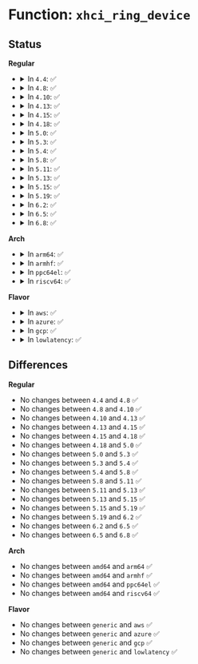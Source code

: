 # Function: <code>xhci_ring_device</code>

## Status
<b>Regular</b>
<ul>
<li>
<details>
<summary>In <code>4.4</code>: ✅</summary>

```c
void xhci_ring_device(struct xhci_hcd *xhci, int slot_id);
```

**Collision:** Unique Global

**Inline:** No

**Transformation:** False

**Instances:**

```
In drivers/usb/host/xhci-hub.c (ffffffff8165d3c0)
Location: drivers/usb/host/xhci-hub.c:429
Inline: False
Direct callers:
  - drivers/usb/host/xhci-ring.c:xhci_irq
  - drivers/usb/host/xhci-hub.c:xhci_get_port_status
  - drivers/usb/host/xhci-hub.c:xhci_hub_control
  - drivers/usb/host/xhci-hub.c:xhci_bus_resume
```
**Symbols:**

```
ffffffff8165d3c0-ffffffff8165d479: xhci_ring_device (STB_GLOBAL)
```
</details>
</li>
<li>
<details>
<summary>In <code>4.8</code>: ✅</summary>

```c
void xhci_ring_device(struct xhci_hcd *xhci, int slot_id);
```

**Collision:** Unique Global

**Inline:** No

**Transformation:** False

**Instances:**

```
In drivers/usb/host/xhci-hub.c (ffffffff816bdb20)
Location: drivers/usb/host/xhci-hub.c:432
Inline: False
Direct callers:
  - drivers/usb/host/xhci-ring.c:xhci_irq
  - drivers/usb/host/xhci-hub.c:xhci_bus_resume
  - drivers/usb/host/xhci-hub.c:xhci_hub_control
  - drivers/usb/host/xhci-hub.c:xhci_get_port_status
```
**Symbols:**

```
ffffffff816bdb20-ffffffff816bdbe2: xhci_ring_device (STB_GLOBAL)
```
</details>
</li>
<li>
<details>
<summary>In <code>4.10</code>: ✅</summary>

```c
void xhci_ring_device(struct xhci_hcd *xhci, int slot_id);
```

**Collision:** Unique Global

**Inline:** No

**Transformation:** False

**Instances:**

```
In drivers/usb/host/xhci-hub.c (ffffffff816eb9d0)
Location: drivers/usb/host/xhci-hub.c:432
Inline: False
Direct callers:
  - drivers/usb/host/xhci-ring.c:xhci_irq
  - drivers/usb/host/xhci-hub.c:xhci_bus_resume
  - drivers/usb/host/xhci-hub.c:xhci_hub_control
  - drivers/usb/host/xhci-hub.c:xhci_get_port_status
```
**Symbols:**

```
ffffffff816eb9d0-ffffffff816eba92: xhci_ring_device (STB_GLOBAL)
```
</details>
</li>
<li>
<details>
<summary>In <code>4.13</code>: ✅</summary>

```c
void xhci_ring_device(struct xhci_hcd *xhci, int slot_id);
```

**Collision:** Unique Global

**Inline:** No

**Transformation:** False

**Instances:**

```
In drivers/usb/host/xhci-hub.c (ffffffff81700020)
Location: drivers/usb/host/xhci-hub.c:449
Inline: False
Direct callers:
  - drivers/usb/host/xhci-ring.c:xhci_irq
  - drivers/usb/host/xhci-hub.c:xhci_bus_resume
  - drivers/usb/host/xhci-hub.c:xhci_hub_control
  - drivers/usb/host/xhci-hub.c:xhci_get_port_status
```
**Symbols:**

```
ffffffff81700020-ffffffff817000de: xhci_ring_device (STB_GLOBAL)
```
</details>
</li>
<li>
<details>
<summary>In <code>4.15</code>: ✅</summary>

```c
void xhci_ring_device(struct xhci_hcd *xhci, int slot_id);
```

**Collision:** Unique Global

**Inline:** No

**Transformation:** False

**Instances:**

```
In drivers/usb/host/xhci-hub.c (ffffffff8176ccc0)
Location: drivers/usb/host/xhci-hub.c:450
Inline: False
Direct callers:
  - drivers/usb/host/xhci-ring.c:xhci_irq
  - drivers/usb/host/xhci-hub.c:xhci_bus_resume
  - drivers/usb/host/xhci-hub.c:xhci_hub_control
  - drivers/usb/host/xhci-hub.c:xhci_get_port_status
```
**Symbols:**

```
ffffffff8176ccc0-ffffffff8176cd7f: xhci_ring_device (STB_GLOBAL)
```
</details>
</li>
<li>
<details>
<summary>In <code>4.18</code>: ✅</summary>

```c
void xhci_ring_device(struct xhci_hcd *xhci, int slot_id);
```

**Collision:** Unique Global

**Inline:** No

**Transformation:** False

**Instances:**

```
In drivers/usb/host/xhci-hub.c (ffffffff817ad9a0)
Location: drivers/usb/host/xhci-hub.c:452
Inline: False
Direct callers:
  - drivers/usb/host/xhci-hub.c:xhci_bus_resume
  - drivers/usb/host/xhci-hub.c:xhci_hub_control
  - drivers/usb/host/xhci-hub.c:xhci_get_port_status
```
**Symbols:**

```
ffffffff817ad9a0-ffffffff817ada5f: xhci_ring_device (STB_GLOBAL)
```
</details>
</li>
<li>
<details>
<summary>In <code>5.0</code>: ✅</summary>

```c
void xhci_ring_device(struct xhci_hcd *xhci, int slot_id);
```

**Collision:** Unique Global

**Inline:** No

**Transformation:** False

**Instances:**

```
In drivers/usb/host/xhci-hub.c (ffffffff817d3c70)
Location: drivers/usb/host/xhci-hub.c:452
Inline: False
Direct callers:
  - drivers/usb/host/xhci-hub.c:xhci_bus_resume
  - drivers/usb/host/xhci-hub.c:xhci_hub_control
  - drivers/usb/host/xhci-hub.c:xhci_get_port_status
```
**Symbols:**

```
ffffffff817d3c70-ffffffff817d3d2f: xhci_ring_device (STB_GLOBAL)
```
</details>
</li>
<li>
<details>
<summary>In <code>5.3</code>: ✅</summary>

```c
void xhci_ring_device(struct xhci_hcd *xhci, int slot_id);
```

**Collision:** Unique Global

**Inline:** No

**Transformation:** False

**Instances:**

```
In drivers/usb/host/xhci-hub.c (ffffffff81813ff0)
Location: drivers/usb/host/xhci-hub.c:452
Inline: False
Direct callers:
  - drivers/usb/host/xhci-hub.c:xhci_bus_resume
  - drivers/usb/host/xhci-hub.c:xhci_hub_control
  - drivers/usb/host/xhci-hub.c:xhci_get_port_status
```
**Symbols:**

```
ffffffff81813ff0-ffffffff818140af: xhci_ring_device (STB_GLOBAL)
```
</details>
</li>
<li>
<details>
<summary>In <code>5.4</code>: ✅</summary>

```c
void xhci_ring_device(struct xhci_hcd *xhci, int slot_id);
```

**Collision:** Unique Global

**Inline:** No

**Transformation:** False

**Instances:**

```
In drivers/usb/host/xhci-hub.c (ffffffff818451b0)
Location: drivers/usb/host/xhci-hub.c:461
Inline: False
Direct callers:
  - drivers/usb/host/xhci-hub.c:xhci_bus_resume
  - drivers/usb/host/xhci-hub.c:xhci_hub_control
  - drivers/usb/host/xhci-hub.c:xhci_get_port_status
```
**Symbols:**

```
ffffffff818451b0-ffffffff8184526f: xhci_ring_device (STB_GLOBAL)
```
</details>
</li>
<li>
<details>
<summary>In <code>5.8</code>: ✅</summary>

```c
void xhci_ring_device(struct xhci_hcd *xhci, int slot_id);
```

**Collision:** Unique Global

**Inline:** No

**Transformation:** False

**Instances:**

```
In drivers/usb/host/xhci-hub.c (ffffffff81918380)
Location: drivers/usb/host/xhci-hub.c:461
Inline: False
Direct callers:
  - drivers/usb/host/xhci-ring.c:handle_port_status
  - drivers/usb/host/xhci-hub.c:xhci_bus_resume
  - drivers/usb/host/xhci-hub.c:xhci_hub_control
```
**Symbols:**

```
ffffffff81918380-ffffffff8191843c: xhci_ring_device (STB_GLOBAL)
```
</details>
</li>
<li>
<details>
<summary>In <code>5.11</code>: ✅</summary>

```c
void xhci_ring_device(struct xhci_hcd *xhci, int slot_id);
```

**Collision:** Unique Global

**Inline:** No

**Transformation:** False

**Instances:**

```
In drivers/usb/host/xhci-hub.c (ffffffff8191eca0)
Location: drivers/usb/host/xhci-hub.c:461
Inline: False
Direct callers:
  - drivers/usb/host/xhci-ring.c:handle_port_status
  - drivers/usb/host/xhci-hub.c:xhci_bus_resume
  - drivers/usb/host/xhci-hub.c:xhci_hub_control
```
**Symbols:**

```
ffffffff8191eca0-ffffffff8191ed5c: xhci_ring_device (STB_GLOBAL)
```
</details>
</li>
<li>
<details>
<summary>In <code>5.13</code>: ✅</summary>

```c
void xhci_ring_device(struct xhci_hcd *xhci, int slot_id);
```

**Collision:** Unique Global

**Inline:** No

**Transformation:** False

**Instances:**

```
In drivers/usb/host/xhci-hub.c (ffffffff819023c0)
Location: drivers/usb/host/xhci-hub.c:547
Inline: False
Direct callers:
  - drivers/usb/host/xhci-ring.c:handle_port_status
  - drivers/usb/host/xhci-hub.c:xhci_bus_resume
  - drivers/usb/host/xhci-hub.c:xhci_hub_control
```
**Symbols:**

```
ffffffff819023c0-ffffffff81902477: xhci_ring_device (STB_GLOBAL)
```
</details>
</li>
<li>
<details>
<summary>In <code>5.15</code>: ✅</summary>

```c
void xhci_ring_device(struct xhci_hcd *xhci, int slot_id);
```

**Collision:** Unique Global

**Inline:** No

**Transformation:** False

**Instances:**

```
In drivers/usb/host/xhci-hub.c (ffffffff819a1ec0)
Location: drivers/usb/host/xhci-hub.c:548
Inline: False
Direct callers:
  - drivers/usb/host/xhci-ring.c:handle_port_status
  - drivers/usb/host/xhci-hub.c:xhci_bus_resume
  - drivers/usb/host/xhci-hub.c:xhci_hub_control
```
**Symbols:**

```
ffffffff819a1ec0-ffffffff819a1fb1: xhci_ring_device (STB_GLOBAL)
```
</details>
</li>
<li>
<details>
<summary>In <code>5.19</code>: ✅</summary>

```c
void xhci_ring_device(struct xhci_hcd *xhci, int slot_id);
```

**Collision:** Unique Global

**Inline:** No

**Transformation:** False

**Instances:**

```
In drivers/usb/host/xhci-hub.c (ffffffff81aff5d0)
Location: drivers/usb/host/xhci-hub.c:548
Inline: False
Direct callers:
  - drivers/usb/host/xhci-ring.c:handle_port_status
  - drivers/usb/host/xhci-hub.c:xhci_bus_resume
  - drivers/usb/host/xhci-hub.c:xhci_hub_control
```
**Symbols:**

```
ffffffff81aff5d0-ffffffff81aff6d3: xhci_ring_device (STB_GLOBAL)
```
</details>
</li>
<li>
<details>
<summary>In <code>6.2</code>: ✅</summary>

```c
void xhci_ring_device(struct xhci_hcd *xhci, int slot_id);
```

**Collision:** Unique Global

**Inline:** No

**Transformation:** False

**Instances:**

```
In drivers/usb/host/xhci-hub.c (ffffffff81c8e890)
Location: drivers/usb/host/xhci-hub.c:562
Inline: False
Direct callers:
  - drivers/usb/host/xhci-ring.c:handle_port_status
  - drivers/usb/host/xhci-hub.c:xhci_bus_resume
  - drivers/usb/host/xhci-hub.c:xhci_hub_control
```
**Symbols:**

```
ffffffff81c8e890-ffffffff81c8e993: xhci_ring_device (STB_GLOBAL)
```
</details>
</li>
<li>
<details>
<summary>In <code>6.5</code>: ✅</summary>

```c
void xhci_ring_device(struct xhci_hcd *xhci, int slot_id);
```

**Collision:** Unique Global

**Inline:** No

**Transformation:** False

**Instances:**

```
In drivers/usb/host/xhci-hub.c (ffffffff81cf5330)
Location: drivers/usb/host/xhci-hub.c:562
Inline: False
Direct callers:
  - drivers/usb/host/xhci-ring.c:handle_port_status
  - drivers/usb/host/xhci-hub.c:xhci_bus_resume
  - drivers/usb/host/xhci-hub.c:xhci_hub_control
  - drivers/usb/host/xhci-hub.c:xhci_handle_usb2_port_link_resume
```
**Symbols:**

```
ffffffff81cf5330-ffffffff81cf5433: xhci_ring_device (STB_GLOBAL)
```
</details>
</li>
<li>
<details>
<summary>In <code>6.8</code>: ✅</summary>

```c
void xhci_ring_device(struct xhci_hcd *xhci, int slot_id);
```

**Collision:** Unique Global

**Inline:** No

**Transformation:** False

**Instances:**

```
In drivers/usb/host/xhci-hub.c (ffffffff81daac20)
Location: drivers/usb/host/xhci-hub.c:562
Inline: False
Direct callers:
  - drivers/usb/host/xhci-hub.c:xhci_bus_resume
  - drivers/usb/host/xhci-hub.c:xhci_hub_control
  - drivers/usb/host/xhci-hub.c:xhci_handle_usb2_port_link_resume
```
**Symbols:**

```
ffffffff81daac20-ffffffff81daad23: xhci_ring_device (STB_GLOBAL)
```
</details>
</li>
</ul>
<b>Arch</b>
<ul>
<li>
<details>
<summary>In <code>arm64</code>: ✅</summary>

```c
void xhci_ring_device(struct xhci_hcd *xhci, int slot_id);
```

**Collision:** Unique Global

**Inline:** No

**Transformation:** False

**Instances:**

```
In drivers/usb/host/xhci-hub.c (ffff800010a83c78)
Location: drivers/usb/host/xhci-hub.c:461
Inline: False
Direct callers:
  - drivers/usb/host/xhci-hub.c:xhci_bus_resume
  - drivers/usb/host/xhci-hub.c:xhci_hub_control
  - drivers/usb/host/xhci-hub.c:xhci_get_port_status
```
**Symbols:**

```
ffff800010a83c78-ffff800010a83d58: xhci_ring_device (STB_GLOBAL)
```
</details>
</li>
<li>
<details>
<summary>In <code>armhf</code>: ✅</summary>

```c
void xhci_ring_device(struct xhci_hcd *xhci, int slot_id);
```

**Collision:** Unique Global

**Inline:** No

**Transformation:** False

**Instances:**

```
In drivers/usb/host/xhci-hub.c (c0b571e8)
Location: drivers/usb/host/xhci-hub.c:461
Inline: False
Direct callers:
  - drivers/usb/host/xhci-ring.c:handle_port_status
  - drivers/usb/host/xhci-hub.c:xhci_bus_resume
  - drivers/usb/host/xhci-hub.c:xhci_hub_control
  - drivers/usb/host/xhci-hub.c:xhci_get_port_status
```
**Symbols:**

```
c0b571e8-c0b572a0: xhci_ring_device (STB_GLOBAL)
```
</details>
</li>
<li>
<details>
<summary>In <code>ppc64el</code>: ✅</summary>

```c
void xhci_ring_device(struct xhci_hcd *xhci, int slot_id);
```

**Collision:** Unique Global

**Inline:** No

**Transformation:** False

**Instances:**

```
In drivers/usb/host/xhci-hub.c (c000000000b5d750)
Location: drivers/usb/host/xhci-hub.c:461
Inline: False
Direct callers:
  - drivers/usb/host/xhci-hub.c:xhci_bus_resume
  - drivers/usb/host/xhci-hub.c:xhci_hub_control
  - drivers/usb/host/xhci-hub.c:xhci_get_port_status
```
**Symbols:**

```
c000000000b5d750-c000000000b5d88c: xhci_ring_device (STB_GLOBAL)
```
</details>
</li>
<li>
<details>
<summary>In <code>riscv64</code>: ✅</summary>

```c
void xhci_ring_device(struct xhci_hcd *xhci, int slot_id);
```

**Collision:** Unique Global

**Inline:** No

**Transformation:** False

**Instances:**

```
In drivers/usb/host/xhci-hub.c (ffffffe000699ca0)
Location: drivers/usb/host/xhci-hub.c:461
Inline: False
Direct callers:
  - drivers/usb/host/xhci-hub.c:xhci_bus_resume
  - drivers/usb/host/xhci-hub.c:xhci_hub_control
  - drivers/usb/host/xhci-hub.c:xhci_get_port_status
```
**Symbols:**

```
ffffffe000699ca0-ffffffe000699d5c: xhci_ring_device (STB_GLOBAL)
```
</details>
</li>
</ul>
<b>Flavor</b>
<ul>
<li>
<details>
<summary>In <code>aws</code>: ✅</summary>

```c
void xhci_ring_device(struct xhci_hcd *xhci, int slot_id);
```

**Collision:** Unique Global

**Inline:** No

**Transformation:** False

**Instances:**

```
In drivers/usb/host/xhci-hub.c (ffffffff817fd560)
Location: drivers/usb/host/xhci-hub.c:461
Inline: False
Direct callers:
  - drivers/usb/host/xhci-hub.c:xhci_bus_resume
  - drivers/usb/host/xhci-hub.c:xhci_hub_control
  - drivers/usb/host/xhci-hub.c:xhci_get_port_status
```
**Symbols:**

```
ffffffff817fd560-ffffffff817fd61f: xhci_ring_device (STB_GLOBAL)
```
</details>
</li>
<li>
<details>
<summary>In <code>azure</code>: ✅</summary>

```c
void xhci_ring_device(struct xhci_hcd *xhci, int slot_id);
```

**Collision:** Unique Global

**Inline:** No

**Transformation:** False

**Instances:**

```
In drivers/usb/host/xhci-hub.c (ffffffff817c2700)
Location: drivers/usb/host/xhci-hub.c:461
Inline: False
Direct callers:
  - drivers/usb/host/xhci-hub.c:xhci_bus_resume
  - drivers/usb/host/xhci-hub.c:xhci_hub_control
  - drivers/usb/host/xhci-hub.c:xhci_get_port_status
```
**Symbols:**

```
ffffffff817c2700-ffffffff817c27bf: xhci_ring_device (STB_GLOBAL)
```
</details>
</li>
<li>
<details>
<summary>In <code>gcp</code>: ✅</summary>

```c
void xhci_ring_device(struct xhci_hcd *xhci, int slot_id);
```

**Collision:** Unique Global

**Inline:** No

**Transformation:** False

**Instances:**

```
In drivers/usb/host/xhci-hub.c (ffffffff8183a030)
Location: drivers/usb/host/xhci-hub.c:461
Inline: False
Direct callers:
  - drivers/usb/host/xhci-hub.c:xhci_bus_resume
  - drivers/usb/host/xhci-hub.c:xhci_hub_control
  - drivers/usb/host/xhci-hub.c:xhci_get_port_status
```
**Symbols:**

```
ffffffff8183a030-ffffffff8183a0ef: xhci_ring_device (STB_GLOBAL)
```
</details>
</li>
<li>
<details>
<summary>In <code>lowlatency</code>: ✅</summary>

```c
void xhci_ring_device(struct xhci_hcd *xhci, int slot_id);
```

**Collision:** Unique Global

**Inline:** No

**Transformation:** False

**Instances:**

```
In drivers/usb/host/xhci-hub.c (ffffffff818544c0)
Location: drivers/usb/host/xhci-hub.c:461
Inline: False
Direct callers:
  - drivers/usb/host/xhci-hub.c:xhci_bus_resume
  - drivers/usb/host/xhci-hub.c:xhci_hub_control
  - drivers/usb/host/xhci-hub.c:xhci_get_port_status
```
**Symbols:**

```
ffffffff818544c0-ffffffff8185457f: xhci_ring_device (STB_GLOBAL)
```
</details>
</li>
</ul>

## Differences
<b>Regular</b>
<ul>
<li>
No changes between <code>4.4</code> and <code>4.8</code> ✅
</li>
<li>
No changes between <code>4.8</code> and <code>4.10</code> ✅
</li>
<li>
No changes between <code>4.10</code> and <code>4.13</code> ✅
</li>
<li>
No changes between <code>4.13</code> and <code>4.15</code> ✅
</li>
<li>
No changes between <code>4.15</code> and <code>4.18</code> ✅
</li>
<li>
No changes between <code>4.18</code> and <code>5.0</code> ✅
</li>
<li>
No changes between <code>5.0</code> and <code>5.3</code> ✅
</li>
<li>
No changes between <code>5.3</code> and <code>5.4</code> ✅
</li>
<li>
No changes between <code>5.4</code> and <code>5.8</code> ✅
</li>
<li>
No changes between <code>5.8</code> and <code>5.11</code> ✅
</li>
<li>
No changes between <code>5.11</code> and <code>5.13</code> ✅
</li>
<li>
No changes between <code>5.13</code> and <code>5.15</code> ✅
</li>
<li>
No changes between <code>5.15</code> and <code>5.19</code> ✅
</li>
<li>
No changes between <code>5.19</code> and <code>6.2</code> ✅
</li>
<li>
No changes between <code>6.2</code> and <code>6.5</code> ✅
</li>
<li>
No changes between <code>6.5</code> and <code>6.8</code> ✅
</li>
</ul>
<b>Arch</b>
<ul>
<li>
No changes between <code>amd64</code> and <code>arm64</code> ✅
</li>
<li>
No changes between <code>amd64</code> and <code>armhf</code> ✅
</li>
<li>
No changes between <code>amd64</code> and <code>ppc64el</code> ✅
</li>
<li>
No changes between <code>amd64</code> and <code>riscv64</code> ✅
</li>
</ul>
<b>Flavor</b>
<ul>
<li>
No changes between <code>generic</code> and <code>aws</code> ✅
</li>
<li>
No changes between <code>generic</code> and <code>azure</code> ✅
</li>
<li>
No changes between <code>generic</code> and <code>gcp</code> ✅
</li>
<li>
No changes between <code>generic</code> and <code>lowlatency</code> ✅
</li>
</ul>
